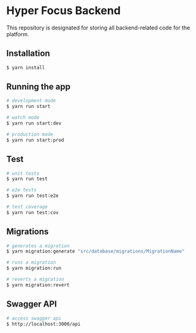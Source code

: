 # Hyper Focus Backend

This repository is designated for storing all backend-related code for the platform.

## Installation

```bash
$ yarn install
```

## Running the app

```bash
# development mode
$ yarn run start

# watch mode
$ yarn run start:dev

# production mode
$ yarn run start:prod
```

## Test

```bash
# unit tests
$ yarn run test

# e2e tests
$ yarn run test:e2e

# test coverage
$ yarn run test:cov
```

## Migrations

```bash
# generates a migration
$ yarn migration:generate "src/database/migrations/MigrationName"

# runs a migration
$ yarn migration:run

# reverts a migration
$ yarn migration:revert
```

## Swagger API

```bash
# access swagger api
$ http://localhost:3000/api
```
